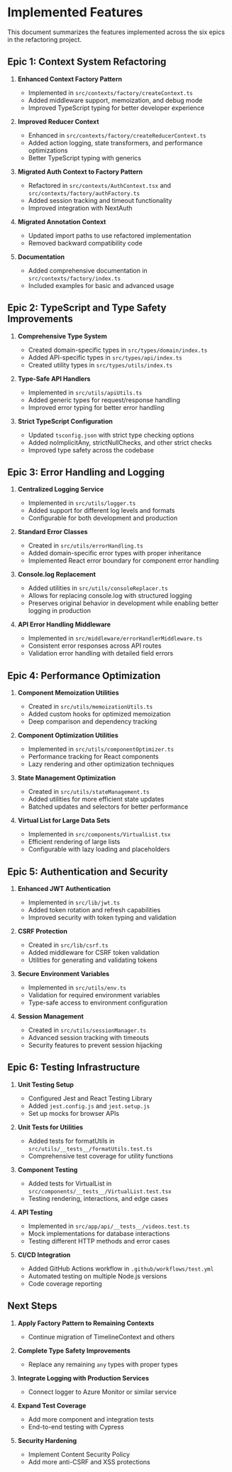 # Implemented Features

This document summarizes the features implemented across the six epics in the refactoring project.

## Epic 1: Context System Refactoring

1. **Enhanced Context Factory Pattern**
   - Implemented in `src/contexts/factory/createContext.ts`
   - Added middleware support, memoization, and debug mode
   - Improved TypeScript typing for better developer experience

2. **Improved Reducer Context**
   - Enhanced in `src/contexts/factory/createReducerContext.ts`
   - Added action logging, state transformers, and performance optimizations
   - Better TypeScript typing with generics

3. **Migrated Auth Context to Factory Pattern**
   - Refactored in `src/contexts/AuthContext.tsx` and `src/contexts/factory/authFactory.ts`
   - Added session tracking and timeout functionality
   - Improved integration with NextAuth

4. **Migrated Annotation Context**
   - Updated import paths to use refactored implementation
   - Removed backward compatibility code

5. **Documentation**
   - Added comprehensive documentation in `src/contexts/factory/index.ts`
   - Included examples for basic and advanced usage

## Epic 2: TypeScript and Type Safety Improvements

1. **Comprehensive Type System**
   - Created domain-specific types in `src/types/domain/index.ts`
   - Added API-specific types in `src/types/api/index.ts`
   - Created utility types in `src/types/utils/index.ts`

2. **Type-Safe API Handlers**
   - Implemented in `src/utils/apiUtils.ts`
   - Added generic types for request/response handling
   - Improved error typing for better error handling

3. **Strict TypeScript Configuration**
   - Updated `tsconfig.json` with strict type checking options
   - Added noImplicitAny, strictNullChecks, and other strict checks
   - Improved type safety across the codebase

## Epic 3: Error Handling and Logging

1. **Centralized Logging Service**
   - Implemented in `src/utils/logger.ts`
   - Added support for different log levels and formats
   - Configurable for both development and production

2. **Standard Error Classes**
   - Created in `src/utils/errorHandling.ts`
   - Added domain-specific error types with proper inheritance
   - Implemented React error boundary for component error handling

3. **Console.log Replacement**
   - Added utilities in `src/utils/consoleReplacer.ts`
   - Allows for replacing console.log with structured logging
   - Preserves original behavior in development while enabling better logging in production

4. **API Error Handling Middleware**
   - Implemented in `src/middleware/errorHandlerMiddleware.ts`
   - Consistent error responses across API routes
   - Validation error handling with detailed field errors

## Epic 4: Performance Optimization

1. **Component Memoization Utilities**
   - Created in `src/utils/memoizationUtils.ts`
   - Added custom hooks for optimized memoization
   - Deep comparison and dependency tracking

2. **Component Optimization Utilities**
   - Implemented in `src/utils/componentOptimizer.ts`
   - Performance tracking for React components
   - Lazy rendering and other optimization techniques

3. **State Management Optimization**
   - Created in `src/utils/stateManagement.ts`
   - Added utilities for more efficient state updates
   - Batched updates and selectors for better performance

4. **Virtual List for Large Data Sets**
   - Implemented in `src/components/VirtualList.tsx`
   - Efficient rendering of large lists
   - Configurable with lazy loading and placeholders

## Epic 5: Authentication and Security

1. **Enhanced JWT Authentication**
   - Implemented in `src/lib/jwt.ts`
   - Added token rotation and refresh capabilities
   - Improved security with token typing and validation

2. **CSRF Protection**
   - Created in `src/lib/csrf.ts`
   - Added middleware for CSRF token validation
   - Utilities for generating and validating tokens

3. **Secure Environment Variables**
   - Implemented in `src/utils/env.ts`
   - Validation for required environment variables
   - Type-safe access to environment configuration

4. **Session Management**
   - Created in `src/utils/sessionManager.ts`
   - Advanced session tracking with timeouts
   - Security features to prevent session hijacking

## Epic 6: Testing Infrastructure

1. **Unit Testing Setup**
   - Configured Jest and React Testing Library
   - Added `jest.config.js` and `jest.setup.js`
   - Set up mocks for browser APIs

2. **Unit Tests for Utilities**
   - Added tests for formatUtils in `src/utils/__tests__/formatUtils.test.ts`
   - Comprehensive test coverage for utility functions

3. **Component Testing**
   - Added tests for VirtualList in `src/components/__tests__/VirtualList.test.tsx`
   - Testing rendering, interactions, and edge cases

4. **API Testing**
   - Implemented in `src/app/api/__tests__/videos.test.ts`
   - Mock implementations for database interactions
   - Testing different HTTP methods and error cases

5. **CI/CD Integration**
   - Added GitHub Actions workflow in `.github/workflows/test.yml`
   - Automated testing on multiple Node.js versions
   - Code coverage reporting

## Next Steps

1. **Apply Factory Pattern to Remaining Contexts**
   - Continue migration of TimelineContext and others

2. **Complete Type Safety Improvements**
   - Replace any remaining `any` types with proper types

3. **Integrate Logging with Production Services**
   - Connect logger to Azure Monitor or similar service

4. **Expand Test Coverage**
   - Add more component and integration tests
   - End-to-end testing with Cypress

5. **Security Hardening**
   - Implement Content Security Policy
   - Add more anti-CSRF and XSS protections